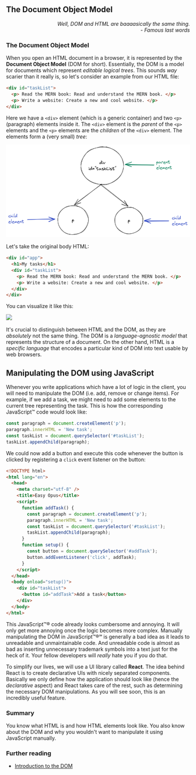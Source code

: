 ## The Document Object Model

<div style="text-align: right"> <i> Well, DOM and HTML are baaaasically the same thing. <br> - Famous last words </i> </div>

### The Document Object Model

When you open an HTML document in a browser, it is represented by the **Document Object Model** (DOM for short).
Essentially, the DOM is a model for documents which represent _editable logical trees_.
This sounds _way_ scarier than it really is, so let's consider an example from our HTML file:

```html
<div id="taskList">
  <p> Read the MERN book: Read and understand the MERN book. </p>
  <p> Write a website: Create a new and cool website. </p>
</div>
```

Here we have a `<div>` element (which is a generic container) and two `<p>` (paragraph) elements inside it.
The `<div>` element is the _parent_ of the `<p>` elements and the `<p>` elements are the _children_ of the `<div>` element.
The elements form a (very small) _tree_:

![](images/small_tree.png)

Let's take the original body HTML:

```html
<div id="app">
  <h1>My tasks</h1>
  <div id="taskList">
    <p> Read the MERN book: Read and understand the MERN book. </p>
    <p> Write a website: Create a new and cool website. </p>
  </div>
</div>
```

You can visualize it like this:

![](images/tree.png)

It's crucial to distinguish between HTML and the DOM, as they are _absolutely_ not the same thing.
The DOM is a _language-agnostic model_ that represents the structure of a document.
On the other hand, HTML is a _specific language_ that encodes a particular kind of DOM into text usable by web browsers.

## Manipulating the DOM using JavaScript

Whenever you write applications which have a lot of logic in the client, you will need to manipulate the DOM (i.e. add, remove or change items).
For example, if we add a task, we might need to add some elements to the current tree representing the task.
This is how the corresponding JavaScript™ code would look like:

```javascript
const paragraph = document.createElement('p');
paragraph.innerHTML = 'New task';
const taskList = document.querySelector('#taskList');
taskList.appendChild(paragraph);
```

We could now add a button and execute this code whenever the button is clicked by registering a `click` event listener on the button:

```html
<!DOCTYPE html>
<html lang="en">
  <head>
    <meta charset="utf-8" />
    <title>Easy Opus</title>
    <script>
      function addTask() {
        const paragraph = document.createElement('p');
        paragraph.innerHTML = 'New task';
        const taskList = document.querySelector('#taskList');
        taskList.appendChild(paragraph);
      }
      function setup() {
        const button = document.querySelector('#addTask');
        button.addEventListener('click', addTask);
      }
    </script>
  </head>
  <body onload="setup()">
    <div id="taskList">
      <button id="addTask">Add a task</button>
    </div>
  </body>
</html>
```

This JavaScript™® code already looks cumbersome and annoying.
It will only get more annoying once the logic becomes more complex.
Manually manipulating the DOM in JavaScript™®℠ is generally a bad idea as it leads to unreadable and unmaintainable code.
And unreadable code is almost as bad as inserting unnecessary trademark symbols into a text just for the heck of it.
Your fellow developers will _really_ hate you if you do that.

To simplify our lives, we will use a UI library called **React**.
The idea behind React is to create declarative UIs with nicely separated components.
Basically we only define how the application should look like (hence the _declarative_ aspect) and React takes care of the rest, such as determining the necessary DOM manipulations.
As you will see soon, this is an incredibly useful feature.

### Summary

You know what HTML is and how HTML elements look like. You also know about the DOM and why you wouldn't want to manipulate it using JavaScript manually.

### Further reading

- [Introduction to the DOM](https://developer.mozilla.org/en-US/docs/Web/API/Document_Object_Model/Introduction)
